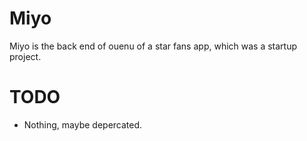 # Miyo
Miyo is the back end of ouenu of a star fans app, which was a startup project.

# TODO
- Nothing, maybe depercated.
